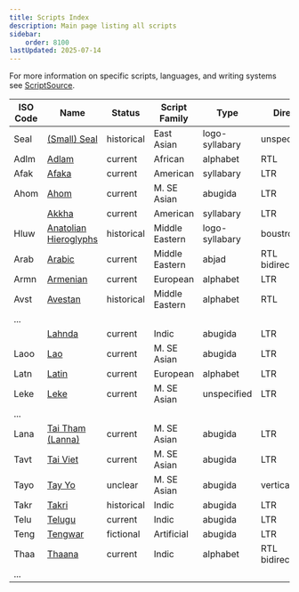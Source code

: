 ```yaml
---
title: Scripts Index
description: Main page listing all scripts
sidebar:
    order: 8100
lastUpdated: 2025-07-14
---
```


For more information on specific scripts, languages, and writing systems see [ScriptSource](https://scriptsource.org/).

**ISO Code** | **Name** | **Status** | **Script Family** | **Type** | **Direction** |
------------ | -------- | ---------- | ----------------- | -------- | ------------- |
Seal | <u>(Small) Seal</u> | historical | East Asian | logo-syllabary | unspecified |
Adlm | <u>Adlam</u> | current | African | alphabet | RTL |
Afak | <u>Afaka</u> | current | American | syllabary | LTR |
Ahom | <u>Ahom</u> | current | M. SE Asian | abugida | LTR |
| | <u>Akkha</u> | current | American | syllabary | LTR |
Hluw | <u>Anatolian Hieroglyphs</u> | historical | Middle Eastern | logo-syllabary | boustrophedon |
Arab | <u>Arabic</u> | current | Middle Eastern | abjad | RTL bidirectional |
Armn | <u>Armenian</u> | current | European | alphabet | LTR |
Avst | <u>Avestan</u> | historical | Middle Eastern | alphabet | RTL |
... | | | | | |
| | <u>Lahnda</u> | current | Indic | abugida | LTR | 
Laoo | <u>Lao</u> | current | M. SE Asian | abugida | LTR |
Latn | [Latin](https://writingsystems.info/scrlang/script-latn) | current | European | alphabet | LTR |
Leke | <u>Leke</u> | current | M. SE Asian | unspecified | LTR |
... | | | | | |
Lana | <u>Tai Tham (Lanna)</u> | current | M. SE Asian | abugida | LTR |
Tavt | [Tai Viet](https://writingsystems.info/scrlang/script-tavt) | current | M. SE Asian | abugida | LTR |
Tayo | <u>Tay Yo</u> | unclear | M. SE Asian | abugida | vertical (RTL) |
Takr | <u>Takri</u> | historical | Indic | abugida | LTR |
Telu | <u>Telugu</u> | current | Indic | abugida | LTR |
Teng | <u>Tengwar</u> | fictional | Artificial | abugida | LTR |
Thaa | <u>Thaana</u> | current | Indic | alphabet | RTL bidirectional |
... | | | | | |
